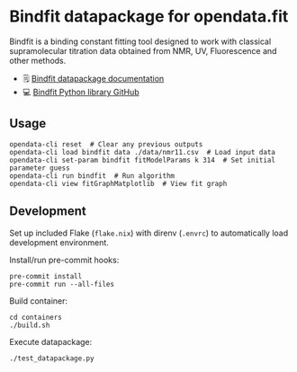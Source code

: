 # Bindfit datapackage for opendata.fit

Bindfit is a binding constant fitting tool designed to work with classical supramolecular titration data obtained from NMR, UV, Fluorescence and other methods.

* 🗒️ [Bindfit datapackage documentation](https://docs.opendata.fit/v/bindfit-datapackage/)
* 💻 [Bindfit Python library GitHub](https://github.com/opendatafit/bindfit)

## Usage
```
opendata-cli reset  # Clear any previous outputs
opendata-cli load bindfit data ./data/nmr11.csv  # Load input data
opendata-cli set-param bindfit fitModelParams k 314  # Set initial parameter guess
opendata-cli run bindfit  # Run algorithm
opendata-cli view fitGraphMatplotlib  # View fit graph
```

## Development

Set up included Flake (`flake.nix`) with direnv (`.envrc`) to automatically load development environment.

Install/run pre-commit hooks:
```
pre-commit install
pre-commit run --all-files
```

Build container:
```
cd containers
./build.sh
```

Execute datapackage:
```
./test_datapackage.py
```
